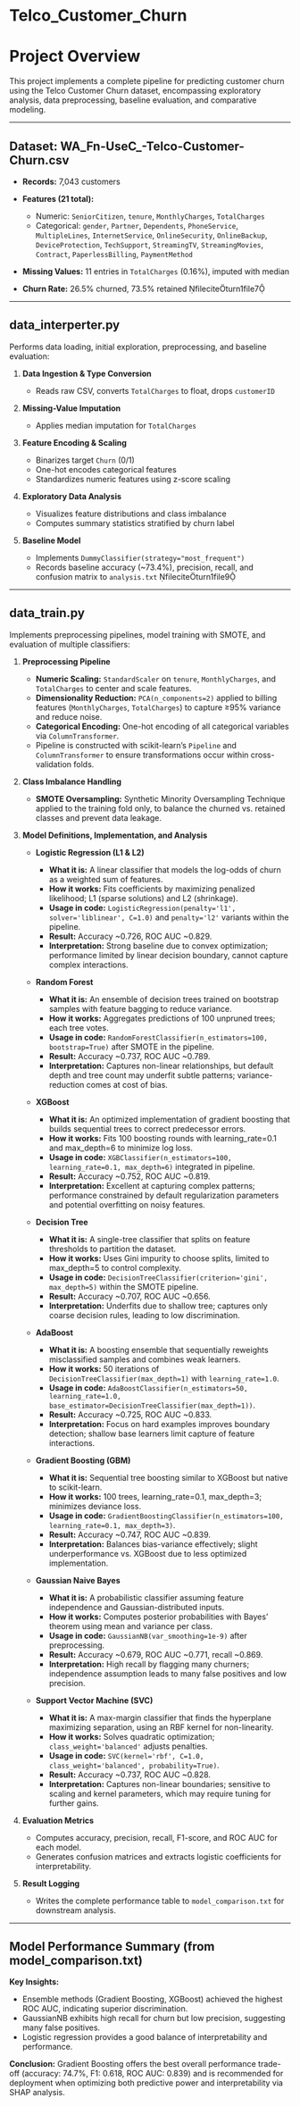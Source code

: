 # Telco_Customer_Churn

# Project Overview

This project implements a complete pipeline for predicting customer churn using the Telco Customer Churn dataset, encompassing exploratory analysis, data preprocessing, baseline evaluation, and comparative modeling.

---

## Dataset: WA\_Fn-UseC\_-Telco-Customer-Churn.csv

* **Records:** 7,043 customers
* **Features (21 total):**

  * Numeric: `SeniorCitizen`, `tenure`, `MonthlyCharges`, `TotalCharges`
  * Categorical: `gender`, `Partner`, `Dependents`, `PhoneService`, `MultipleLines`, `InternetService`, `OnlineSecurity`, `OnlineBackup`, `DeviceProtection`, `TechSupport`, `StreamingTV`, `StreamingMovies`, `Contract`, `PaperlessBilling`, `PaymentMethod`
* **Missing Values:** 11 entries in `TotalCharges` (0.16%), imputed with median
* **Churn Rate:** 26.5% churned, 73.5% retained fileciteturn1file7

---

## data\_interperter.py

Performs data loading, initial exploration, preprocessing, and baseline evaluation:

1. **Data Ingestion & Type Conversion**

   * Reads raw CSV, converts `TotalCharges` to float, drops `customerID`
2. **Missing-Value Imputation**

   * Applies median imputation for `TotalCharges`
3. **Feature Encoding & Scaling**

   * Binarizes target `Churn` (0/1)
   * One-hot encodes categorical features
   * Standardizes numeric features using z-score scaling
4. **Exploratory Data Analysis**

   * Visualizes feature distributions and class imbalance
   * Computes summary statistics stratified by churn label
5. **Baseline Model**

   * Implements `DummyClassifier(strategy="most_frequent")`
   * Records baseline accuracy (\~73.4%), precision, recall, and confusion matrix to `analysis.txt` fileciteturn1file9

---

## data\_train.py

Implements preprocessing pipelines, model training with SMOTE, and evaluation of multiple classifiers:

1. **Preprocessing Pipeline**

   * **Numeric Scaling:** `StandardScaler` on `tenure`, `MonthlyCharges`, and `TotalCharges` to center and scale features.
   * **Dimensionality Reduction:** `PCA(n_components=2)` applied to billing features (`MonthlyCharges`, `TotalCharges`) to capture ≥95% variance and reduce noise.
   * **Categorical Encoding:** One-hot encoding of all categorical variables via `ColumnTransformer`.
   * Pipeline is constructed with scikit-learn’s `Pipeline` and `ColumnTransformer` to ensure transformations occur within cross-validation folds.

2. **Class Imbalance Handling**

   * **SMOTE Oversampling:** Synthetic Minority Oversampling Technique applied to the training fold only, to balance the churned vs. retained classes and prevent data leakage.

3. **Model Definitions, Implementation, and Analysis**

   * **Logistic Regression (L1 & L2)**

     * **What it is:** A linear classifier that models the log-odds of churn as a weighted sum of features.
     * **How it works:** Fits coefficients by maximizing penalized likelihood; L1 (sparse solutions) and L2 (shrinkage).
     * **Usage in code:** `LogisticRegression(penalty='l1', solver='liblinear', C=1.0)` and `penalty='l2'` variants within the pipeline.
     * **Result:** Accuracy \~0.726, ROC AUC \~0.829.
     * **Interpretation:** Strong baseline due to convex optimization; performance limited by linear decision boundary, cannot capture complex interactions.

   * **Random Forest**

     * **What it is:** An ensemble of decision trees trained on bootstrap samples with feature bagging to reduce variance.
     * **How it works:** Aggregates predictions of 100 unpruned trees; each tree votes.
     * **Usage in code:** `RandomForestClassifier(n_estimators=100, bootstrap=True)` after SMOTE in the pipeline.
     * **Result:** Accuracy \~0.737, ROC AUC \~0.789.
     * **Interpretation:** Captures non-linear relationships, but default depth and tree count may underfit subtle patterns; variance-reduction comes at cost of bias.

   * **XGBoost**

     * **What it is:** An optimized implementation of gradient boosting that builds sequential trees to correct predecessor errors.
     * **How it works:** Fits 100 boosting rounds with learning\_rate=0.1 and max\_depth=6 to minimize log loss.
     * **Usage in code:** `XGBClassifier(n_estimators=100, learning_rate=0.1, max_depth=6)` integrated in pipeline.
     * **Result:** Accuracy \~0.752, ROC AUC \~0.819.
     * **Interpretation:** Excellent at capturing complex patterns; performance constrained by default regularization parameters and potential overfitting on noisy features.

   * **Decision Tree**

     * **What it is:** A single-tree classifier that splits on feature thresholds to partition the dataset.
     * **How it works:** Uses Gini impurity to choose splits, limited to max\_depth=5 to control complexity.
     * **Usage in code:** `DecisionTreeClassifier(criterion='gini', max_depth=5)` within the SMOTE pipeline.
     * **Result:** Accuracy \~0.707, ROC AUC \~0.656.
     * **Interpretation:** Underfits due to shallow tree; captures only coarse decision rules, leading to low discrimination.

   * **AdaBoost**

     * **What it is:** A boosting ensemble that sequentially reweights misclassified samples and combines weak learners.
     * **How it works:** 50 iterations of `DecisionTreeClassifier(max_depth=1)` with `learning_rate=1.0`.
     * **Usage in code:** `AdaBoostClassifier(n_estimators=50, learning_rate=1.0, base_estimator=DecisionTreeClassifier(max_depth=1))`.
     * **Result:** Accuracy \~0.725, ROC AUC \~0.833.
     * **Interpretation:** Focus on hard examples improves boundary detection; shallow base learners limit capture of feature interactions.

   * **Gradient Boosting (GBM)**

     * **What it is:** Sequential tree boosting similar to XGBoost but native to scikit-learn.
     * **How it works:** 100 trees, learning\_rate=0.1, max\_depth=3; minimizes deviance loss.
     * **Usage in code:** `GradientBoostingClassifier(n_estimators=100, learning_rate=0.1, max_depth=3)`.
     * **Result:** Accuracy \~0.747, ROC AUC \~0.839.
     * **Interpretation:** Balances bias-variance effectively; slight underperformance vs. XGBoost due to less optimized implementation.

   * **Gaussian Naive Bayes**

     * **What it is:** A probabilistic classifier assuming feature independence and Gaussian-distributed inputs.
     * **How it works:** Computes posterior probabilities with Bayes’ theorem using mean and variance per class.
     * **Usage in code:** `GaussianNB(var_smoothing=1e-9)` after preprocessing.
     * **Result:** Accuracy \~0.679, ROC AUC \~0.771, recall \~0.869.
     * **Interpretation:** High recall by flagging many churners; independence assumption leads to many false positives and low precision.

   * **Support Vector Machine (SVC)**

     * **What it is:** A max-margin classifier that finds the hyperplane maximizing separation, using an RBF kernel for non-linearity.
     * **How it works:** Solves quadratic optimization; `class_weight='balanced'` adjusts penalties.
     * **Usage in code:** `SVC(kernel='rbf', C=1.0, class_weight='balanced', probability=True)`.
     * **Result:** Accuracy \~0.737, ROC AUC \~0.828.
     * **Interpretation:** Captures non-linear boundaries; sensitive to scaling and kernel parameters, which may require tuning for further gains.

4. **Evaluation Metrics**

   * Computes accuracy, precision, recall, F1-score, and ROC AUC for each model.
   * Generates confusion matrices and extracts logistic coefficients for interpretability.

5. **Result Logging**

   * Writes the complete performance table to `model_comparison.txt` for downstream analysis.

---

## Model Performance Summary (from model\_comparison.txt)
**Key Insights:**

* Ensemble methods (Gradient Boosting, XGBoost) achieved the highest ROC AUC, indicating superior discrimination.
* GaussianNB exhibits high recall for churn but low precision, suggesting many false positives.
* Logistic regression provides a good balance of interpretability and performance.

**Conclusion:**
Gradient Boosting offers the best overall performance trade-off (accuracy: 74.7%, F1: 0.618, ROC AUC: 0.839) and is recommended for deployment when optimizing both predictive power and interpretability via SHAP analysis.
